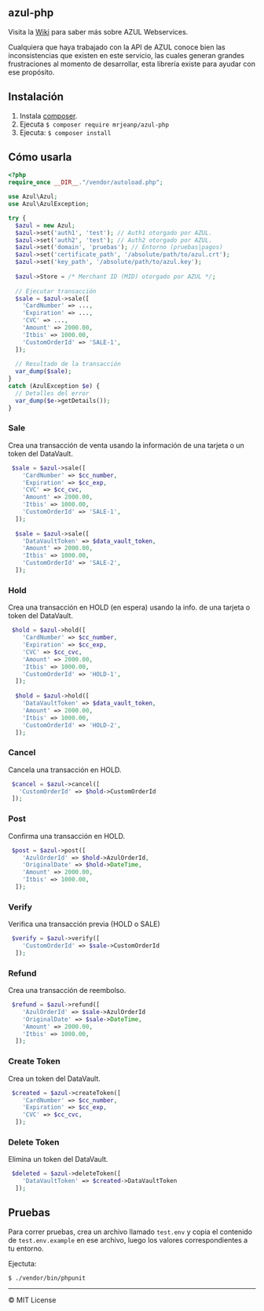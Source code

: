 azul-php
--------------------

Visita la [Wiki](https://github.com/mrjeanp/azul-php/wiki/Azul-Webservices-Docs) para saber más sobre AZUL Webservices.

Cualquiera que haya trabajado con la API de AZUL conoce bien las inconsistencias que existen en este servicio, las cuales generan grandes frustraciones al momento de desarrollar, esta librería existe para ayudar con ese propósito.

## Instalación
1. Instala [composer](https://getcomposer.org).
2. Ejecuta `$ composer require mrjeanp/azul-php`
2. Ejecuta: `$ composer install`

## Cómo usarla

```php
<?php
require_once __DIR__."/vendor/autoload.php";

use Azul\Azul;
use Azul\AzulException;

try {
  $azul = new Azul;
  $azul->set('auth1', 'test'); // Auth1 otorgado por AZUL.
  $azul->set('auth2', 'test'); // Auth2 otorgado por AZUL.
  $azul->set('domain', 'pruebas'); // Entorno (pruebas|pagos)
  $azul->set('certificate_path', '/absolute/path/to/azul.crt');
  $azul->set('key_path', '/absolute/path/to/azul.key');
  
  $azul->Store = /* Merchant ID (MID) otorgado por AZUL */;
  
  // Ejecutar transacción
  $sale = $azul->sale([
    'CardNumber' => ...,
    'Expiration' => ...,
    'CVC' => ...,
    'Amount' => 2000.00,
    'Itbis' => 1000.00,
    'CustomOrderId' => 'SALE-1',
  ]);
  
  // Resultado de la transacción
  var_dump($sale);
}
catch (AzulException $e) {
  // Detalles del error
  var_dump($e->getDetails());
}
```

### Sale
Crea una transacción de venta usando la información de una tarjeta o un token del DataVault.

```php
 $sale = $azul->sale([
    'CardNumber' => $cc_number,
    'Expiration' => $cc_exp,
    'CVC' => $cc_cvc,
    'Amount' => 2000.00,
    'Itbis' => 1000.00,
    'CustomOrderId' => 'SALE-1',
  ]);
  
  $sale = $azul->sale([
    'DataVaultToken' => $data_vault_token,
    'Amount' => 2000.00,
    'Itbis' => 1000.00,
    'CustomOrderId' => 'SALE-2',
  ]);
```

### Hold
Crea una transacción en HOLD (en espera) usando la info. de una tarjeta o token del DataVault.

```php
 $hold = $azul->hold([
    'CardNumber' => $cc_number,
    'Expiration' => $cc_exp,
    'CVC' => $cc_cvc,
    'Amount' => 2000.00,
    'Itbis' => 1000.00,
    'CustomOrderId' => 'HOLD-1',
  ]);
  
  $hold = $azul->hold([
    'DataVaultToken' => $data_vault_token,
    'Amount' => 2000.00,
    'Itbis' => 1000.00,
    'CustomOrderId' => 'HOLD-2',
  ]);
```

### Cancel
Cancela una transacción en HOLD.

```php
 $cancel = $azul->cancel([
   'CustomOrderId' => $hold->CustomOrderId
 ]);
```

### Post
Confirma una transacción en HOLD.

```php
 $post = $azul->post([
    'AzulOrderId' => $hold->AzulOrderId,
    'OriginalDate' => $hold->DateTime,
    'Amount' => 2000.00,
    'Itbis' => 1000.00,
  ]);
```

### Verify
Verifica una transacción previa (HOLD o SALE)

```php
 $verify = $azul->verify([
    'CustomOrderId' => $sale->CustomOrderId
  ]);
```

### Refund
Crea una transacción de reembolso.

```php
 $refund = $azul->refund([
    'AzulOrderId' => $sale->AzulOrderId
    'OriginalDate' => $sale->DateTime,
    'Amount' => 2000.00,
    'Itbis' => 1000.00,
  ]);
```

### Create Token
Crea un token del DataVault.

```php
 $created = $azul->createToken([
    'CardNumber' => $cc_number,
    'Expiration' => $cc_exp,
    'CVC' => $cc_cvc,
  ]);
```

### Delete Token
Elimina un token del DataVault.

```php
 $deleted = $azul->deleteToken([
    'DataVaultToken' => $created->DataVaultToken
  ]);
```


## Pruebas
Para correr pruebas, crea un archivo llamado `test.env` y copia el contenido de
`test.env.example` en ese archivo, luego los valores correspondientes 
a tu entorno. 

Ejectuta:
```
$ ./vendor/bin/phpunit
```

---------------
&copy; MIT License
